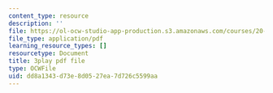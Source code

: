 ```yaml
---
content_type: resource
description: ''
file: https://ol-ocw-studio-app-production.s3.amazonaws.com/courses/20-219-becoming-the-next-bill-nye-writing-and-hosting-the-educational-show-january-iap-2015/dd8a1343d73e8d0527ea7d726c5599aa_bxyqAe8Fd68.pdf
file_type: application/pdf
learning_resource_types: []
resourcetype: Document
title: 3play pdf file
type: OCWFile
uid: dd8a1343-d73e-8d05-27ea-7d726c5599aa
---
```

